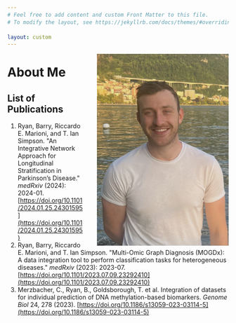 ```yaml
---
# Feel free to add content and custom Front Matter to this file.
# To modify the layout, see https://jekyllrb.com/docs/themes/#overriding-theme-defaults

layout: custom
---
```


<img style="margin-left: 2rem" align="right" src="mydocs/profile_pic.jpg" width = "300" >

# About Me

## List of Publications
1. Ryan, Barry, Riccardo E. Marioni, and T. Ian Simpson. "An Integrative Network Approach for Longitudinal Stratification in Parkinson’s Disease." *medRxiv* (2024): 2024-01. [https://doi.org/10.1101/2024.01.25.24301595](https://doi.org/10.1101/2024.01.25.24301595) <br>
2. Ryan, Barry, Riccardo E. Marioni, and T. Ian Simpson. "Multi-Omic Graph Diagnosis (MOGDx): A data integration tool to perform classification tasks for heterogeneous diseases." *medRxiv* (2023): 2023-07. [https://doi.org/10.1101/2023.07.09.23292410](https://doi.org/10.1101/2023.07.09.23292410) <br>
3. Merzbacher, C., Ryan, B., Goldsborough, T. et al. Integration of datasets for individual prediction of DNA methylation-based biomarkers. *Genome Biol* 24, 278 (2023). [https://doi.org/10.1186/s13059-023-03114-5](https://doi.org/10.1186/s13059-023-03114-5)




